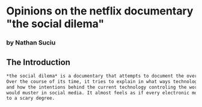 # Opinions on the netflix documentary "the social dilema"
### by Nathan Suciu




## The Introduction
```markdown
*the social dilema* is a documentary that attempts to document the overarching issue that plauges the technology industry.
Over the course of its time, it tries to explain in what ways technology has a grasp on people today, 
and how the intentions behind the current technology controling the world is not inherently moral. It does a brilliant job at conveying the feelings a teenager
would muster in social media. It almost feels as if every electronic movement you make is being constantly tracked and monitored
to a scary degree.
```
